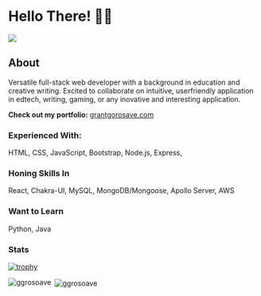 # Hello There! 👋🧔

![](https://komarev.com/ghpvc/?username=ggorosave)

## About

Versatile full-stack web developer with a background in education and creative writing. Excited to collaborate on intuitive, userfriendly application in edtech, writing, gaming, or any inovative and interesting application.

**Check out my portfolio:** [grantgorosave.com](https://www.grantgorosave.com/)

### Experienced With:
HTML, CSS, JavaScript, Bootstrap, Node.js, Express,

### Honing Skills In
React, Chakra-UI, MySQL, MongoDB/Mongoose, Apollo Server, AWS

### Want to Learn
Python, Java

### Stats
[![trophy](https://github-profile-trophy.vercel.app/?username=ggorosave&theme=tokyonight&title=Commit,PullRequest,Repositories)](https://github.com/ryo-ma/github-profile-trophy)

<p><img align="left" src="https://github-readme-stats.vercel.app/api?username=ggorosave&hide=stars&theme=tokyonight" alt="ggrosoave" /></p> 

<p>&nbsp;<img align="center" src="https://github-readme-stats.vercel.app/api/top-langs/?username=ggorosave&theme=tokyonight" alt="ggrosoave" /></p>
